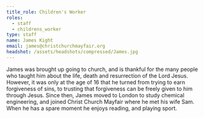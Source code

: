 ```yaml
---
title_role: Children's Worker
roles:
  - staff
  - childrens_worker
type: staff
name: James Kight
email: james@christchurchmayfair.org
headshot: /assets/headshots/compressed/James.jpg
---
```

James was brought up going to church, and is thankful for the many people who taught him about the life, death and resurrection of the Lord Jesus. However, it was only at the age of 16 that he turned from trying to earn forgiveness of sins, to trusting that forgiveness can be freely given to him through Jesus. Since then, James moved to London to study chemical engineering, and joined Christ Church Mayfair where he met his wife Sam. When he has a spare moment he enjoys reading, and playing sport.
